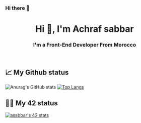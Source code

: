 ### Hi there 👋

<h1 align="center">Hi 👋, I'm Achraf sabbar</h1>
<h3 align="center">I'm a Front-End Developer From Morocco</h3>
<br />


## 📈 My Github status


![Anurag's GitHub stats](https://github-readme-stats.vercel.app/api?username=a-sabbar&show_icons=true&theme=radical)
[![Top Langs](https://github-readme-stats.vercel.app/api/top-langs/?username=a-sabbar&layout=compact&theme=radical)](https://github.com/ayoub0x1/Ayoub0x1/blob/main/README.md)


## 👨‍💻 My 42 status


[![asabbar's 42 stats](https://badge.mediaplus.ma/kettlebells/asabbar)](https://github.com/a-sabbar)
